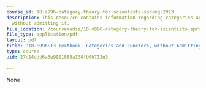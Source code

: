 ```yaml
---
course_id: 18-s996-category-theory-for-scientists-spring-2013
description: This resource contains information regarding categories and functors,
  without admitting it.
file_location: /coursemedia/18-s996-category-theory-for-scientists-spring-2013/27c14ddd6a3e9911888a138fb0b712e3_MIT18_S996S13_chapter3.pdf
file_type: application/pdf
layout: pdf
title: '18.S996S13 Textbook: Categories and Functors, without Admitting it'
type: course
uid: 27c14ddd6a3e9911888a138fb0b712e3

---
```

None